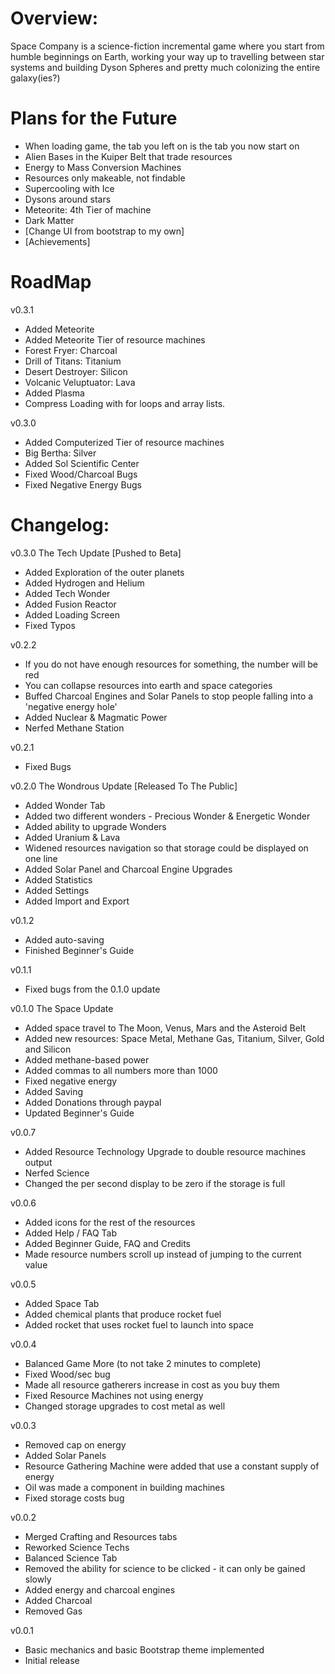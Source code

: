 # Overview:
Space Company is a science-fiction incremental game where you start from humble beginnings on Earth, working your way up to travelling between star systems and building Dyson Spheres and pretty much colonizing the entire galaxy(ies?)

# Plans for the Future
- When loading game, the tab you left on is the tab you now start on
- Alien Bases in the Kuiper Belt that trade resources
- Energy to Mass Conversion Machines
- Resources only makeable, not findable
- Supercooling with Ice
- Dysons around stars
- Meteorite: 4th Tier of machine
- Dark Matter
- [Change UI from bootstrap to my own]
- [Achievements]

# RoadMap

v0.3.1
- Added Meteorite
- Added Meteorite Tier of resource machines
- Forest Fryer: Charcoal
- Drill of Titans: Titanium
- Desert Destroyer: Silicon
- Volcanic Veluptuator: Lava
- Added Plasma
- Compress Loading with for loops and array lists.


v0.3.0
- Added Computerized Tier of resource machines
- Big Bertha: Silver
- Added Sol Scientific Center
- Fixed Wood/Charcoal Bugs
- Fixed Negative Energy Bugs

# Changelog:

v0.3.0 The Tech Update [Pushed to Beta]
- Added Exploration of the outer planets
- Added Hydrogen and Helium
- Added Tech Wonder
- Added Fusion Reactor
- Added Loading Screen
- Fixed Typos

v0.2.2
- If you do not have enough resources for something, the number will be red
- You can collapse resources into earth and space categories
- Buffed Charcoal Engines and Solar Panels to stop people falling into a 'negative energy hole'
- Added Nuclear & Magmatic Power
- Nerfed Methane Station

v0.2.1
- Fixed Bugs

v0.2.0 The Wondrous Update [Released To The Public]
- Added Wonder Tab
- Added two different wonders - Precious Wonder & Energetic Wonder
- Added ability to upgrade Wonders
- Added Uranium & Lava
- Widened resources navigation so that storage could be displayed on one line
- Added Solar Panel and Charcoal Engine Upgrades
- Added Statistics
- Added Settings
- Added Import and Export

v0.1.2
- Added auto-saving
- Finished Beginner's Guide

v0.1.1
- Fixed  bugs from the 0.1.0 update

v0.1.0 The Space Update
- Added space travel to The Moon, Venus, Mars and the Asteroid Belt
- Added new resources: Space Metal, Methane Gas, Titanium, Silver, Gold and Silicon
- Added methane-based power
- Added commas to all numbers more than 1000
- Fixed negative energy
- Added Saving
- Added Donations through paypal
- Updated Beginner's Guide

v0.0.7
- Added Resource Technology Upgrade to double resource machines output
- Nerfed Science
- Changed the per second display to be zero if the storage is full

v0.0.6
- Added icons for the rest of the resources
- Added Help / FAQ Tab
- Added Beginner Guide, FAQ and Credits
- Made resource numbers scroll up instead of jumping to the current value

v0.0.5
- Added Space Tab
- Added chemical plants that produce rocket fuel
- Added rocket that uses rocket fuel to launch into space

v0.0.4 
- Balanced Game More (to not take 2 minutes to complete)
- Fixed Wood/sec bug
- Made all resource gatherers increase in cost as you buy them
- Fixed Resource Machines not using energy
- Changed storage upgrades to cost metal as well

v0.0.3
- Removed cap on energy
- Added Solar Panels
- Resource Gathering Machine were added that use a constant supply of energy
- Oil was made a component in building machines
- Fixed storage costs bug

v0.0.2
- Merged Crafting and Resources tabs
- Reworked Science Techs
- Balanced Science Tab
- Removed the ability for science to be clicked - it can only be gained slowly
- Added energy and charcoal engines
- Added Charcoal
- Removed Gas

v0.0.1
- Basic mechanics and basic Bootstrap theme implemented
- Initial release